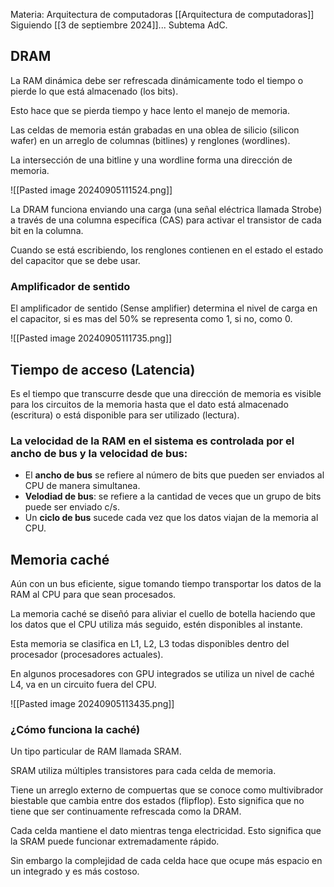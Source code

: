 Materia: Arquitectura de computadoras [[Arquitectura de computadoras]]
Siguiendo [[3 de septiembre 2024]]...
Subtema AdC.

## DRAM
La RAM dinámica debe ser refrescada dinámicamente todo el tiempo o pierde lo que está almacenado (los bits).

Esto hace que se pierda tiempo y hace lento el manejo de memoria.

Las celdas de memoria están grabadas en una oblea de silicio (silicon wafer) en un arreglo de columnas (bitlines) y renglones (wordlines).

La intersección de una bitline y una wordline forma una dirección de memoria.

![[Pasted image 20240905111524.png]]

La DRAM funciona enviando una carga (una señal eléctrica llamada Strobe) a través de una columna específica (CAS) para activar el transistor de cada bit en la columna.

Cuando se está escribiendo, los renglones contienen en el estado el estado del capacitor que se debe usar.

### Amplificador de sentido
El amplificador de sentido (Sense amplifier) determina el nivel de carga en el capacitor, si es mas del 50% se representa como 1, si no, como 0.

![[Pasted image 20240905111735.png]]

## Tiempo de acceso (Latencia)
Es el tiempo que transcurre desde que una dirección de memoria es visible para los circuitos de la memoria hasta que el dato está almacenado (escritura) o está disponible para ser utilizado (lectura).

### La velocidad de la RAM en el sistema es controlada por el ancho de bus y la velocidad de bus:
- El **ancho de bus** se refiere al número de bits que pueden ser enviados al CPU de manera simultanea.
- **Velodiad de bus**: se refiere a la cantidad de veces que un grupo de bits puede ser enviado c/s.
- Un **ciclo de bus** sucede cada vez que los datos viajan de la memoria al CPU.

## Memoria caché
Aún con un bus eficiente, sigue tomando tiempo transportar los datos de la RAM al CPU para que sean procesados.

La memoria caché se diseñó para aliviar el cuello de botella haciendo que los datos que el CPU utiliza más seguido, estén disponibles al instante.

Esta memoria se clasifica en L1, L2, L3 todas disponibles dentro del procesador (procesadores actuales).

En algunos procesadores con GPU integrados se utiliza un nivel de caché L4, va en un circuito fuera del CPU.

![[Pasted image 20240905113435.png]]

### ¿Cómo funciona la caché)
Un tipo particular de RAM llamada SRAM.

SRAM utiliza múltiples transistores para cada celda de memoria.

Tiene un arreglo externo de compuertas que se conoce como multivibrador biestable que cambia entre dos estados (flipflop). Esto significa que no tiene que ser continuamente refrescada como la DRAM.

Cada celda mantiene el dato mientras tenga electricidad. Esto significa que la SRAM puede funcionar extremadamente rápido.

Sin embargo la complejidad de cada celda hace que ocupe más espacio en un integrado y es más costoso.
